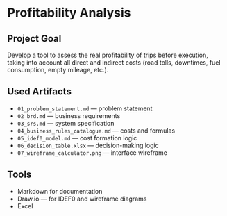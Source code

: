 # Profitability Analysis

## Project Goal

Develop a tool to assess the real profitability of trips before execution, taking into account all direct and indirect costs (road tolls, downtimes, fuel consumption, empty mileage, etc.).

## Used Artifacts

- `01_problem_statement.md` — problem statement
- `02_brd.md` — business requirements
- `03_srs.md` — system specification
- `04_business_rules_catalogue.md` — costs and formulas
- `05_idef0_model.md` — cost formation logic
- `06_decision_table.xlsx` — decision-making logic
- `07_wireframe_calculator.png` — interface wireframe

## Tools

- Markdown for documentation
- Draw.io — for IDEF0 and wireframe diagrams
- Excel
